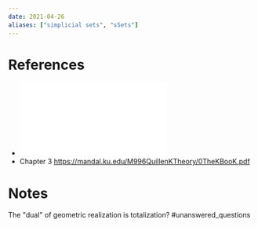 ```yaml
---
date: 2021-04-26
aliases: ["simplicial sets", "sSets"]
---
```


# References

- ![Simplicial homotopy theory lecture notes](attachments/SimplicialHomotopyTheory_LectureNotes%20(1).pdf)
- Chapter 3 https://mandal.ku.edu/M996QuillenKTheory/0TheKBooK.pdf

# Notes

The "dual" of geometric realization is totalization? #unanswered_questions 